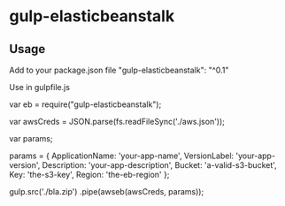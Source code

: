# gulp-elasticbeanstalk

## Usage

Add to your package.json file
"gulp-elasticbeanstalk": "^0.1"

Use in gulpfile.js

var eb = require("gulp-elasticbeanstalk");

var awsCreds = JSON.parse(fs.readFileSync('./aws.json'));

var params;

params = {
  ApplicationName: 'your-app-name',
  VersionLabel: 'your-app-version',
  Description: 'your-app-description',
  Bucket: 'a-valid-s3-bucket',
  Key: 'the-s3-key',
  Region: 'the-eb-region'
};

gulp.src('./bla.zip')
    .pipe(awseb(awsCreds, params));
